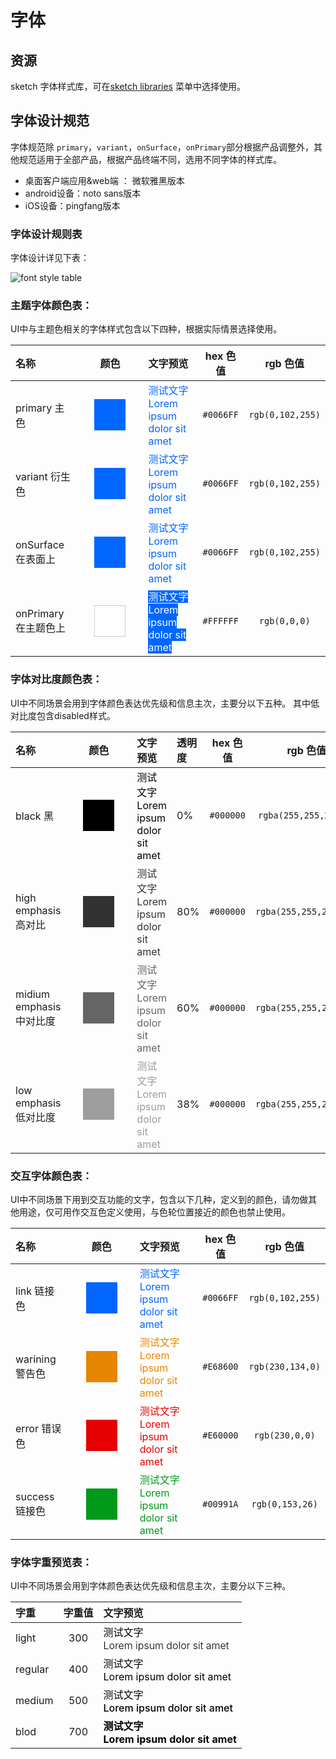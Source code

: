 # 字体

## 资源

sketch 字体样式库，可在[sketch libraries](/content/resources/sketchLib.md) 菜单中选择使用。

## 字体设计规范

字体规范除 `primary`，`variant`，`onSurface`，`onPrimary`部分根据产品调整外，其他规范适用于全部产品，根据产品终端不同，选用不同字体的样式库。

- 桌面客户端应用&web端 ： 微软雅黑版本
- android设备：noto sans版本
- iOS设备：pingfang版本

### 字体设计规则表

字体设计详见下表：

<!-- |-|-|textcolor|*|*|*|emphasis|*|*|interaction font|*|*|*|*|font weight|*|*|
|:--|:--|:--:|:--:|:--:|:--:|:--:|:--:|:--:|:--:|:--:|:--:|:--:|:--:|:--:|:--:|:--:|
|text|font size|primary|variant|onSurface|onPrimary|high|midium|low|link|info|warining|error|success|300|500|700|
| h1       | 46 | ✔️ | ✔️ |  |  | ✔️ | ✔️ | ✔️ |  |  |  |  |  | ✔️ | ✔️ | ✔️ |
| h2       | 38 | ✔️ | ✔️ |  |  | ✔️ | ✔️ | ✔️ |  |  |  |  |  | ✔️ | ✔️ | ✔️ |
| h3       | 30 | ✔️ | ✔️ |  |  | ✔️ | ✔️ | ✔️ |  |  |  |  |  | ✔️ | ✔️ | ✔️ |
| h4       | 24 | ✔️ | ✔️ |  |  | ✔️ | ✔️ | ✔️ |  |  |  |  |  | ✔️ | ✔️ | ✔️ |
| h5       | 20 | ✔️ | ✔️ |  |  | ✔️ | ✔️ | ✔️ |  |  |  |  |  | ✔️ | ✔️ | ✔️ |
| h6       | 16 | ✔️ | ✔️ |  |  | ✔️ | ✔️ | ✔️ |  |  |  |  |  | ✔️ | ✔️ | ✔️ |
| subtitle | 16 | ✔️ | ✔️ |  |  | ✔️ | ✔️ | ✔️ |  |  |  |  |  |  |  | ✔️ |
| overline | 14 | ✔️ | ✔️ |  |  | ✔️ | ✔️ | ✔️ |  |  |  |  |  | ✔️ |  | ✔️ |
| caption  | 12 | ✔️ | ✔️ |  |  | ✔️ | ✔️ | ✔️ |  |  |  |  |  |  |  | ✔️ |
| body1    | 14 | ✔️ | ✔️ | ✔️ | ✔️ | ✔️ | ✔️ | ✔️ | ✔️ | ✔️ | ✔️ | ✔️ | ✔️ |  | ✔️ | ✔️ |
| body2    | 12 | ✔️ | ✔️ | ✔️ | ✔️ | ✔️ | ✔️ | ✔️ | ✔️ | ✔️ | ✔️ | ✔️ | ✔️ |  | ✔️ | ✔️ |
| button L | 16 | ✔️ | ✔️ | ✔️ | ✔️ | ✔️ | ✔️ | ✔️ | ✔️ |  |  |  |  |  |  | ✔️ |
| button S | 14 | ✔️ | ✔️ | ✔️ | ✔️ | ✔️ | ✔️ | ✔️ | ✔️ |  |  |  |  |  |  | ✔️ | -->

![font style table](https://guidelines.cc/assets/imgs/pb-jx4ZAjh1fL.png)

### 主题字体颜色表：

UI中与主题色相关的字体样式包含以下四种，根据实际情景选择使用。

| 名称 | 颜色 | 文字预览 | hex 色值 | rgb 色值 |
| :-- | :--: | :-- | :--: | :--: |
| primary 主色 | <span style="margin:20px;padding:25px;background:#06f;float:left;"></span> | <span style="font-size:16px;color:#0066ff;">测试文字 <br> Lorem ipsum dolor sit amet</span> | `#0066FF` | `rgb(0,102,255)` |
| variant 衍生色 | <span style="margin:20px;padding:25px;background:#06f;float:left;"></span> | <span style="font-size:16px;color:#0066ff;">测试文字 <br> Lorem ipsum dolor sit amet</span>| `#0066FF` | `rgb(0,102,255)` |
| onSurface 在表面上 | <span style="margin:20px;padding:25px;background:#06f;float:left;"></span> | <span style="font-size:16px;color:#0066ff;">测试文字 <br> Lorem ipsum dolor sit amet</span>|  `#0066FF` | `rgb(0,102,255)` |
| onPrimary 在主题色上 | <span style="margin:20px;padding:24px;background:#fff;border:1px #ccc solid;float:left;"></span> | <span style="font-size:16px; background:#06f;color:#fff;">测试文字 <br> Lorem ipsum dolor sit amet</span>| `#FFFFFF` | `rgb(0,0,0)` |

### 字体对比度颜色表：

UI中不同场景会用到字体颜色表达优先级和信息主次，主要分以下五种。  其中低对比度包含disabled样式。

| 名称 | 颜色 | 文字预览 | 透明度 | hex 色值 | rgb 色值 |
| :-- | :--: | :-- | :-- | :--: | :--: |
| black 黑 | <span style="margin:20px;padding:25px;background:#000;float:left;"></span> |<span style="font-size:16px;color:#000;">测试文字 <br> Lorem ipsum dolor sit amet</span> | 0% | `#000000` | `rgba(255,255,255,1)` |
| high emphasis 高对比 | <span style="margin:20px;padding:25px;background:#000;float:left;opacity:.8;"></span> |<span style="font-size:16px;color:#000;opacity:.8;">测试文字 <br> Lorem ipsum dolor sit amet</span> | 80% | `#000000` | `rgba(255,255,255,.8)` |
| midium emphasis 中对比度 | <span style="margin:20px;padding:25px;background:#000;float:left;opacity:.6;"></span> |<span style="font-size:16px;color:#000;opacity:.6;">测试文字 <br> Lorem ipsum dolor sit amet</span> | 60% | `#000000` | `rgba(255,255,255,.6)` |
| low emphasis 低对比度 | <span style="margin:20px;padding:25px;background:#000;float:left;opacity:.38;"></span> |<span style="font-size:16px;color:#000;opacity:.38;">测试文字 <br> Lorem ipsum dolor sit amet</span> | 38% | `#000000` | `rgba(255,255,255,38)` |

### 交互字体颜色表：

UI中不同场景下用到交互功能的文字，包含以下几种，定义到的颜色，请勿做其他用途，仅可用作交互色定义使用，与色轮位置接近的颜色也禁止使用。

| 名称 | 颜色 | 文字预览 | hex 色值 | rgb 色值 |
| :-- | :--: | :-- | :--: | :--: |
| link 链接色 | <span style="margin:20px;padding:25px;background:#06f;float:left;"></span> | <span style="font-size:16px;color:#0066ff;">测试文字 <br> Lorem ipsum dolor sit amet</span> | `#0066FF` | `rgb(0,102,255)` |
| warining 警告色 | <span style="margin:20px;padding:25px;background:#e68600;float:left;"></span> | <span style="font-size:16px;color:#e68600;">测试文字 <br> Lorem ipsum dolor sit amet</span> | `#E68600` | `rgb(230,134,0)` |
| error 错误色 | <span style="margin:20px;padding:25px;background:#E60000;float:left;"></span> | <span style="font-size:16px;color:#E60000;">测试文字 <br> Lorem ipsum dolor sit amet</span> | `#E60000` | `rgb(230,0,0)` |
| success 链接色 | <span style="margin:20px;padding:25px;background:#00991A;float:left;"></span> | <span style="font-size:16px;color:#00991A;">测试文字 <br> Lorem ipsum dolor sit amet</span> | `#00991A` | `rgb(0,153,26)` |

### 字体字重预览表：

UI中不同场景会用到字体颜色表达优先级和信息主次，主要分以下三种。

| 字重 | 字重值 | 文字预览 |
| :-- | :--: | :-- |
| light | 300 | <span style="font-size:16px;color:#000; font-weight:300;">测试文字 <br> Lorem ipsum dolor sit amet</span> |
| regular | 400 |  <span style="font-size:16px;color:#000; font-weight:400;">测试文字 <br> Lorem ipsum dolor sit amet</span> |
| medium | 500 |  <span style="font-size:16px;color:#000; font-weight:500;">测试文字 <br> Lorem ipsum dolor sit amet</span> |
| blod | 700 |  <span style="font-size:16px;color:#000; font-weight:700;">测试文字 <br> Lorem ipsum dolor sit amet</span> |